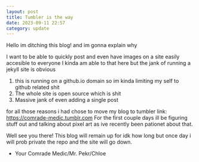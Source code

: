 ```yaml
---
layout: post
title: Tumbler is the way
date: 2023-09-11 22:57
category: update
---
```


Hello im ditching this blog! and im gonna explain why

I want to be able to quickly post and even have images on a site easily accesible to everyone
I kinda am able to that here but the jank of running a jekyll site is obvious

1) this is running on a github.io domain so im kinda limiting my self to github related shit
2) The whole site is open source which is shit
3) Massive jank of even adding a single post

for all those reasons i had chose to move my blog to tumbler link: https://comrade-medic.tumblr.com
For the first couple days ill be figuring stuff out and talking about pixel art as ive recently been pationet about that.

Well see you there! This blog will remain up for idk how long but once day i will prob private the repo and the site will go down.

* Your Comrade Medic/Mr. Pekr/Chloe

